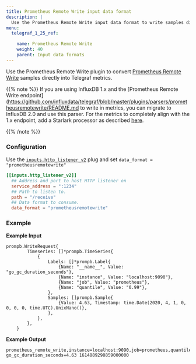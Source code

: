 ```yaml
---
title: Prometheus Remote Write input data format
description: |
  Use the Prometheus Remote Write input data format to write samples directly into Telegraf metrics.
menu:
  telegraf_1_25_ref:

    name: Prometheus Remote Write
    weight: 40
    parent: Input data formats
---
```


Use the Prometheus Remote Write plugin to convert [Prometheus Remote Write](https://prometheus.io/docs/prometheus/latest/configuration/configuration/#remote_write) samples directly into Telegraf metrics.

{{% note %}}
If you are using InfluxDB 1.x and the [Prometheus Remote Write endpoint](https://github.com/influxdata/telegraf/blob/master/plugins/parsers/prometheusremotewrite/README.md
to write in metrics, you can migrate to InfluxDB 2.0 and use this parser.
For the metrics to completely align with the 1.x endpoint, add a Starlark processor as described [here](https://github.com/influxdata/telegraf/blob/master/plugins/processors/starlark/README.md).

{{% /note %}}

### Configuration

Use the [`inputs.http_listener_v2`](/telegraf/v1.25/plugins/#input-http_listener_v2) plug and set `data_format = "prometheusremotewrite"`

```toml
[[inputs.http_listener_v2]]
  ## Address and port to host HTTP listener on
  service_address = ":1234"
  ## Path to listen to.
  path = "/receive"
  ## Data format to consume.
  data_format = "prometheusremotewrite"
```

### Example

**Example Input**
```
prompb.WriteRequest{
		Timeseries: []*prompb.TimeSeries{
			{
				Labels: []*prompb.Label{
					{Name: "__name__", Value: "go_gc_duration_seconds"},
					{Name: "instance", Value: "localhost:9090"},
					{Name: "job", Value: "prometheus"},
					{Name: "quantile", Value: "0.99"},
				},
				Samples: []prompb.Sample{
					{Value: 4.63, Timestamp: time.Date(2020, 4, 1, 0, 0, 0, 0, time.UTC).UnixNano()},
				},
			},
		},
	}
```

**Example Output**
```
prometheus_remote_write,instance=localhost:9090,job=prometheus,quantile=0.99 go_gc_duration_seconds=4.63 1614889298859000000
```

[here]: https://github.com/influxdata/telegraf/tree/master/plugins/parsers/prometheusremotewrite#for-alignment-with-the-influxdb-v1x-prometheus-remote-write-spec
